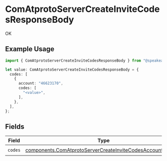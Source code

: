 # ComAtprotoServerCreateInviteCodesResponseBody

OK

## Example Usage

```typescript
import { ComAtprotoServerCreateInviteCodesResponseBody } from "@speakeasy-api/bluesky/models/operations";

let value: ComAtprotoServerCreateInviteCodesResponseBody = {
  codes: [
    {
      account: "46623170",
      codes: [
        "<value>",
      ],
    },
  ],
};
```

## Fields

| Field                                                                                                                                  | Type                                                                                                                                   | Required                                                                                                                               | Description                                                                                                                            |
| -------------------------------------------------------------------------------------------------------------------------------------- | -------------------------------------------------------------------------------------------------------------------------------------- | -------------------------------------------------------------------------------------------------------------------------------------- | -------------------------------------------------------------------------------------------------------------------------------------- |
| `codes`                                                                                                                                | [components.ComAtprotoServerCreateInviteCodesAccountCodes](../../models/components/comatprotoservercreateinvitecodesaccountcodes.md)[] | :heavy_check_mark:                                                                                                                     | N/A                                                                                                                                    |